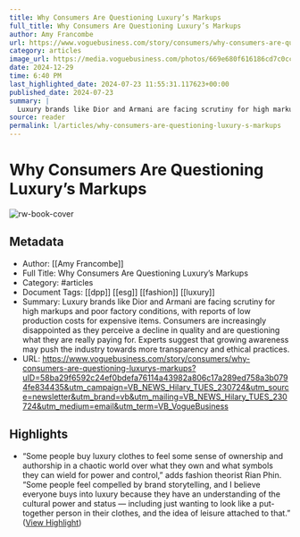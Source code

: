 ```yaml
---
title: Why Consumers Are Questioning Luxury’s Markups
full_title: Why Consumers Are Questioning Luxury’s Markups
author: Amy Francombe
url: https://www.voguebusiness.com/story/consumers/why-consumers-are-questioning-luxurys-markups?uID=58ba29f6592c24ef0bdefa76114a43982a806c17a289ed758a3b0794fe834435&utm_campaign=VB_NEWS_Hilary_TUES_230724&utm_source=newsletter&utm_brand=vb&utm_mailing=VB_NEWS_Hilary_TUES_230724&utm_medium=email&utm_term=VB_VogueBusiness
category: articles
image_url: https://media.voguebusiness.com/photos/669e680f616186cd7c0cc577/16:9/w_1280,c_limit/LUXMRGINS-VOGUEBUS-22724-SOCIAL-NEWSLETTER.jpg
date: 2024-12-29
time: 6:40 PM
last_highlighted_date: 2024-07-23 11:55:31.117623+00:00
published_date: 2024-07-23
summary: |
  Luxury brands like Dior and Armani are facing scrutiny for high markups and poor factory conditions, with reports of low production costs for expensive items. Consumers are increasingly disappointed as they perceive a decline in quality and are questioning what they are really paying for. Experts suggest that growing awareness may push the industry towards more transparency and ethical practices.
source: reader
permalink: l/articles/why-consumers-are-questioning-luxury-s-markups
---
```

# Why Consumers Are Questioning Luxury’s Markups

![rw-book-cover](https://media.voguebusiness.com/photos/669e680f616186cd7c0cc577/16:9/w_1280,c_limit/LUXMRGINS-VOGUEBUS-22724-SOCIAL-NEWSLETTER.jpg)

## Metadata
- Author: [[Amy Francombe]]
- Full Title: Why Consumers Are Questioning Luxury’s Markups
- Category: #articles
- Document Tags: [[dpp]] [[esg]] [[fashion]] [[luxury]] 
- Summary: Luxury brands like Dior and Armani are facing scrutiny for high markups and poor factory conditions, with reports of low production costs for expensive items. Consumers are increasingly disappointed as they perceive a decline in quality and are questioning what they are really paying for. Experts suggest that growing awareness may push the industry towards more transparency and ethical practices.
- URL: https://www.voguebusiness.com/story/consumers/why-consumers-are-questioning-luxurys-markups?uID=58ba29f6592c24ef0bdefa76114a43982a806c17a289ed758a3b0794fe834435&utm_campaign=VB_NEWS_Hilary_TUES_230724&utm_source=newsletter&utm_brand=vb&utm_mailing=VB_NEWS_Hilary_TUES_230724&utm_medium=email&utm_term=VB_VogueBusiness

## Highlights
- “Some people buy luxury clothes to feel some sense of ownership and authorship in a chaotic world over what they own and what symbols they can wield for power and control,” adds fashion theorist Rian Phin. “Some people feel compelled by brand storytelling, and I believe everyone buys into luxury because they have an understanding of the cultural power and status — including just wanting to look like a put-together person in their clothes, and the idea of leisure attached to that.” ([View Highlight](https://read.readwise.io/read/01j3fq4nb3c7r70twwvvpr56ta))


